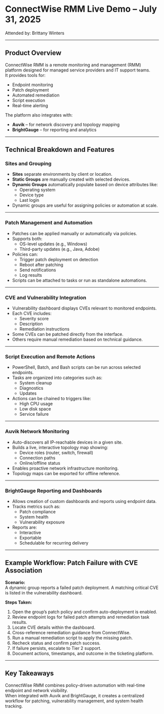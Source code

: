 # ConnectWise RMM Live Demo – July 31, 2025  
Attended by: Brittany Winters

---

## Product Overview

ConnectWise RMM is a remote monitoring and management (RMM) platform designed for managed service providers and IT support teams.  
It provides tools for:

- Endpoint monitoring  
- Patch deployment  
- Automated remediation  
- Script execution  
- Real-time alerting  

The platform also integrates with:

- **Auvik** – for network discovery and topology mapping  
- **BrightGauge** – for reporting and analytics  

---

## Technical Breakdown and Features

### Sites and Grouping

- **Sites** separate environments by client or location.
- **Static Groups** are manually created with selected devices.
- **Dynamic Groups** automatically populate based on device attributes like:
  - Operating system  
  - Device type  
  - Last login  
- Dynamic groups are useful for assigning policies or automation at scale.

---

### Patch Management and Automation

- Patches can be applied manually or automatically via policies.
- Supports both:
  - OS-level updates (e.g., Windows)
  - Third-party updates (e.g., Java, Adobe)
- Policies can:
  - Trigger patch deployment on detection
  - Reboot after patching
  - Send notifications
  - Log results
- Scripts can be attached to tasks or run as standalone automations.

---

### CVE and Vulnerability Integration

- Vulnerability dashboard displays CVEs relevant to monitored endpoints.
- Each CVE includes:
  - Severity score
  - Description
  - Remediation instructions
- Some CVEs can be patched directly from the interface.
- Others require manual remediation based on technical guidance.

---

### Script Execution and Remote Actions

- PowerShell, Batch, and Bash scripts can be run across selected endpoints.
- Tasks are organized into categories such as:
  - System cleanup  
  - Diagnostics  
  - Updates  
- Actions can be chained to triggers like:
  - High CPU usage  
  - Low disk space  
  - Service failure  

---

### Auvik Network Monitoring

- Auto-discovers all IP-reachable devices in a given site.
- Builds a live, interactive topology map showing:
  - Device roles (router, switch, firewall)
  - Connection paths
  - Online/offline status
- Enables proactive network infrastructure monitoring.
- Topology maps can be exported for offline reference.

---

### BrightGauge Reporting and Dashboards

- Allows creation of custom dashboards and reports using endpoint data.
- Tracks metrics such as:
  - Patch compliance  
  - System health  
  - Vulnerability exposure  
- Reports are:
  - Interactive  
  - Exportable  
  - Schedulable for recurring delivery  

---

## Example Workflow: Patch Failure with CVE Association

**Scenario:**  
A dynamic group reports a failed patch deployment. A matching critical CVE is listed in the vulnerability dashboard.

**Steps Taken:**

1. Open the group’s patch policy and confirm auto-deployment is enabled.
2. Review endpoint logs for failed patch attempts and remediation task results.
3. Locate CVE details within the dashboard.
4. Cross-reference remediation guidance from ConnectWise.
5. Run a manual remediation script to apply the missing patch.
6. Recheck status and confirm patch success.
7. If failure persists, escalate to Tier 2 support.
8. Document actions, timestamps, and outcome in the ticketing platform.

---

## Key Takeaways

ConnectWise RMM combines policy-driven automation with real-time endpoint and network visibility.  
When integrated with Auvik and BrightGauge, it creates a centralized workflow for patching, vulnerability management, and system health tracking.



